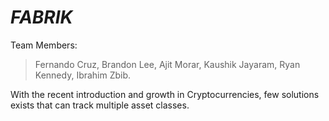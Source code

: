 # _FABRIK_

Team Members:

> Fernando Cruz,
> Brandon Lee,
> Ajit Morar,
> Kaushik Jayaram,
> Ryan Kennedy, 
> Ibrahim Zbib.

With the recent introduction and growth in Cryptocurrencies, few solutions exists that can track multiple asset classes.


